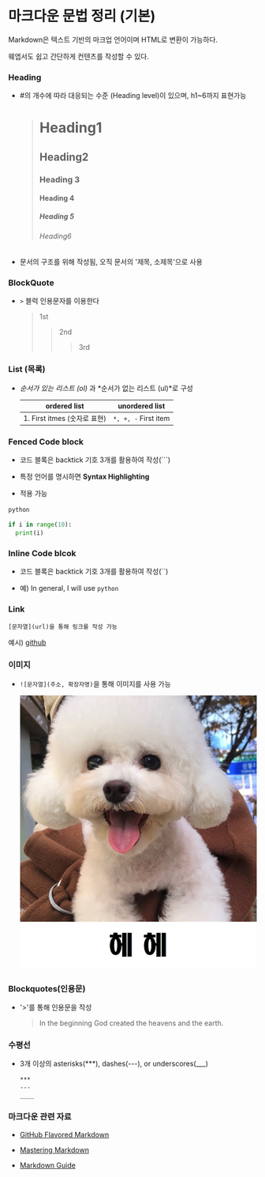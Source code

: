 # 마크다운 문법 정리 (기본)

Markdown은 텍스트 기반의 마크업 언어이며 HTML로 변환이 가능하다. 

웨엡서도 쉽고 간단하게 컨텐츠를 작성할 수 있다.



### Heading

* #의 개수에 따라 대응되는 수준 (Heading level)이 있으며, h1~6까지 표현가능

  > # Heading1
  >
  > ## Heading2
  >
  > ### Heading 3
  >
  > #### Heading 4
  >
  > ##### Heading 5
  >
  > ###### Heading6

* 문서의 구조를 위해 작성됨, 오직 문서의 '제목, 소제목'으로 사용 



### BlockQuote 

* `>`  블럭 인용문자를 이용한다

  > 1st
  >
  > > 2nd
  > >
  > > > 3rd



### List (목록)

* *순서가 있는 리스트 (ol)* 과 *순서가 없는 리스트 (ul)*로 구성

  |         ordered list         |    unordered list    |
  | :--------------------------: | :------------------: |
  | 1. First itmes (숫자로 표현) | `*, +, -` First item |

  

### Fenced Code block

* 코드 블록은 backtick 기호 3개를 활용하여 작성(```)

* 특정 언어를 명시하면 **Syntax Highlighting**

*  적용 가능 

  `python`

  ```python
  if i in range(10):
    print(i)
  ```

  

### Inline Code blcok

* 코드 블록은 backtick 기호 3개를 활용하여 작성(``)

* 예) In general, I will use `python`

  

### Link

```
[문자열](url)을 통해 링크를 작성 가능 
```

예시) [github](https://github.com/)



### 이미지

* `![문자열](주소, 확장자명)`을 통해 이미지를 사용 가능 

  ![dog](md-images/dog-8586503.jpeg)
  
  

### Blockquotes(인용문)

* '>'를 통해 인용문을 작성

  >  In the beginning God created the heavens and the earth.



### 수평선

* 3개 이상의 asterisks(***), dashes(---), or underscores(___)

  ```
  ***
  ---
  ____
  ```





### 마크다운 관련 자료

* [GitHub Flavored Markdown](https://github.github.com/gfm/)

* [Mastering Markdown](https://guides.github.com/features/mastering-markdown/)

* [Markdown Guide](https://www.markdownguide.org/)

  
